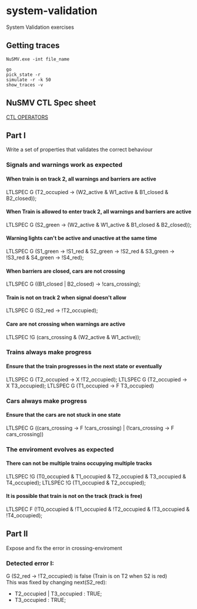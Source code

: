 # system-validation
System Validation exercises

## Getting traces
```
NuSMV.exe -int file_name

go
pick_state -r
simulate -r -k 50
show_traces -v
```
## NuSMV CTL Spec sheet
[CTL OPERATORS](https://stackoverflow.com/questions/37516092/how-can-i-change-these-into-ctl-spec-in-nusmv-model)

## Part I
Write a set of properties that validates the correct behaviour 

### Signals and warnings work as expected
#### When train is on track 2, all warnings and barriers are active
LTLSPEC G (T2_occupied -> (W2_active & W1_active & B1_closed & B2_closed));
#### When Train is allowed to enter track 2, all warnings and barriers are active
LTLSPEC G (S2_green -> (W2_active & W1_active & B1_closed & B2_closed));
#### Warning lights can't be active and unactive at the same time
LTLSPEC G (S1_green -> !S1_red & S2_green -> !S2_red & S3_green -> !S3_red & S4_green -> !S4_red);
#### When barriers are closed, cars are not crossing
LTLSPEC G ((B1_closed | B2_closed) -> !cars_crossing);
#### Train is not on track 2 when signal doesn't allow
LTLSPEC G (S2_red -> !T2_occupied);
#### Care are not crossing when warnings are active
LTLSPEC !G (cars_crossing & (W2_active & W1_active));

### Trains always make progress
#### Ensure that the train progresses in the next state or eventually 
LTLSPEC G (T2_occupied -> X !T2_occupied);
LTLSPEC G (T2_occupied -> X T3_occupied);
LTLSPEC G (T1_occupied -> F T3_occupied)

### Cars always make progress
#### Ensure that the cars are not stuck in one state
LTLSPEC G ((cars_crossing -> F !cars_crossing) | (!cars_crossing -> F cars_crossing))

### The enviroment evolves as expected
#### There can not be multiple trains occupying multiple tracks
LTLSPEC !G (T0_occupied & T1_occupied & T2_occupied & T3_occupied & T4_occupied);
LTLSPEC !G (T1_occupied & T2_occupied);
#### It is possible that train is not on the track (track is free)
LTLSPEC F (!T0_occupied & !T1_occupied & !T2_occupied & !T3_occupied & !T4_occupied);


## Part II
Expose and fix the error in crossing-enviroment

### Detected error I:
G (S2_red -> !T2_occupied)  is false  (Train is on T2 when S2 is red)  
This was fixed by changing next(S2_red):  
* T2_occupied | T3_occupied : TRUE;  
* T3_occupied : TRUE;  






